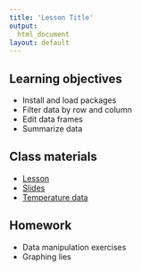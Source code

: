 ```yaml
---
title: 'Lesson Title'
output:
  html_document
layout: default
---
```


## Learning objectives

- Install and load packages
- Filter data by row and column
- Edit data frames
- Summarize data


## Class materials
- [Lesson](data-manip.html)
- [Slides]()
- [Temperature data](https://drive.google.com/file/d/1CELN8VAgOo_Emtxm2aenaelRaebEif2t/view?usp=drive_link)

## Homework
- Data manipulation exercises
- Graphing lies